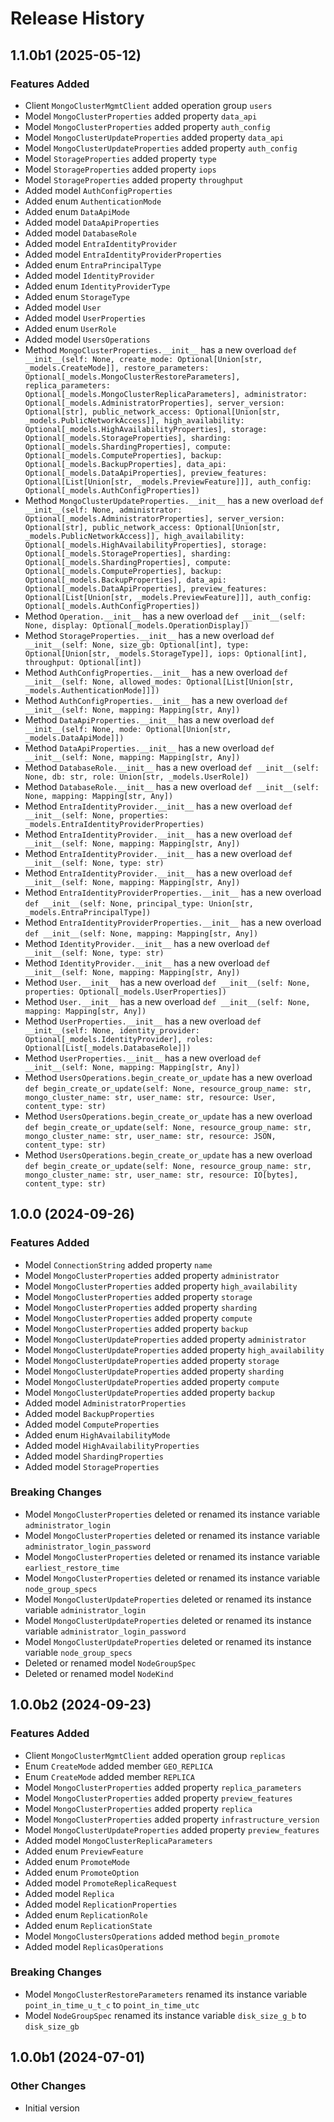 # Release History

## 1.1.0b1 (2025-05-12)

### Features Added

  - Client `MongoClusterMgmtClient` added operation group `users`
  - Model `MongoClusterProperties` added property `data_api`
  - Model `MongoClusterProperties` added property `auth_config`
  - Model `MongoClusterUpdateProperties` added property `data_api`
  - Model `MongoClusterUpdateProperties` added property `auth_config`
  - Model `StorageProperties` added property `type`
  - Model `StorageProperties` added property `iops`
  - Model `StorageProperties` added property `throughput`
  - Added model `AuthConfigProperties`
  - Added enum `AuthenticationMode`
  - Added enum `DataApiMode`
  - Added model `DataApiProperties`
  - Added model `DatabaseRole`
  - Added model `EntraIdentityProvider`
  - Added model `EntraIdentityProviderProperties`
  - Added enum `EntraPrincipalType`
  - Added model `IdentityProvider`
  - Added enum `IdentityProviderType`
  - Added enum `StorageType`
  - Added model `User`
  - Added model `UserProperties`
  - Added enum `UserRole`
  - Added model `UsersOperations`
  - Method `MongoClusterProperties.__init__` has a new overload `def __init__(self: None, create_mode: Optional[Union[str, _models.CreateMode]], restore_parameters: Optional[_models.MongoClusterRestoreParameters], replica_parameters: Optional[_models.MongoClusterReplicaParameters], administrator: Optional[_models.AdministratorProperties], server_version: Optional[str], public_network_access: Optional[Union[str, _models.PublicNetworkAccess]], high_availability: Optional[_models.HighAvailabilityProperties], storage: Optional[_models.StorageProperties], sharding: Optional[_models.ShardingProperties], compute: Optional[_models.ComputeProperties], backup: Optional[_models.BackupProperties], data_api: Optional[_models.DataApiProperties], preview_features: Optional[List[Union[str, _models.PreviewFeature]]], auth_config: Optional[_models.AuthConfigProperties])`
  - Method `MongoClusterUpdateProperties.__init__` has a new overload `def __init__(self: None, administrator: Optional[_models.AdministratorProperties], server_version: Optional[str], public_network_access: Optional[Union[str, _models.PublicNetworkAccess]], high_availability: Optional[_models.HighAvailabilityProperties], storage: Optional[_models.StorageProperties], sharding: Optional[_models.ShardingProperties], compute: Optional[_models.ComputeProperties], backup: Optional[_models.BackupProperties], data_api: Optional[_models.DataApiProperties], preview_features: Optional[List[Union[str, _models.PreviewFeature]]], auth_config: Optional[_models.AuthConfigProperties])`
  - Method `Operation.__init__` has a new overload `def __init__(self: None, display: Optional[_models.OperationDisplay])`
  - Method `StorageProperties.__init__` has a new overload `def __init__(self: None, size_gb: Optional[int], type: Optional[Union[str, _models.StorageType]], iops: Optional[int], throughput: Optional[int])`
  - Method `AuthConfigProperties.__init__` has a new overload `def __init__(self: None, allowed_modes: Optional[List[Union[str, _models.AuthenticationMode]]])`
  - Method `AuthConfigProperties.__init__` has a new overload `def __init__(self: None, mapping: Mapping[str, Any])`
  - Method `DataApiProperties.__init__` has a new overload `def __init__(self: None, mode: Optional[Union[str, _models.DataApiMode]])`
  - Method `DataApiProperties.__init__` has a new overload `def __init__(self: None, mapping: Mapping[str, Any])`
  - Method `DatabaseRole.__init__` has a new overload `def __init__(self: None, db: str, role: Union[str, _models.UserRole])`
  - Method `DatabaseRole.__init__` has a new overload `def __init__(self: None, mapping: Mapping[str, Any])`
  - Method `EntraIdentityProvider.__init__` has a new overload `def __init__(self: None, properties: _models.EntraIdentityProviderProperties)`
  - Method `EntraIdentityProvider.__init__` has a new overload `def __init__(self: None, mapping: Mapping[str, Any])`
  - Method `EntraIdentityProvider.__init__` has a new overload `def __init__(self: None, type: str)`
  - Method `EntraIdentityProvider.__init__` has a new overload `def __init__(self: None, mapping: Mapping[str, Any])`
  - Method `EntraIdentityProviderProperties.__init__` has a new overload `def __init__(self: None, principal_type: Union[str, _models.EntraPrincipalType])`
  - Method `EntraIdentityProviderProperties.__init__` has a new overload `def __init__(self: None, mapping: Mapping[str, Any])`
  - Method `IdentityProvider.__init__` has a new overload `def __init__(self: None, type: str)`
  - Method `IdentityProvider.__init__` has a new overload `def __init__(self: None, mapping: Mapping[str, Any])`
  - Method `User.__init__` has a new overload `def __init__(self: None, properties: Optional[_models.UserProperties])`
  - Method `User.__init__` has a new overload `def __init__(self: None, mapping: Mapping[str, Any])`
  - Method `UserProperties.__init__` has a new overload `def __init__(self: None, identity_provider: Optional[_models.IdentityProvider], roles: Optional[List[_models.DatabaseRole]])`
  - Method `UserProperties.__init__` has a new overload `def __init__(self: None, mapping: Mapping[str, Any])`
  - Method `UsersOperations.begin_create_or_update` has a new overload `def begin_create_or_update(self: None, resource_group_name: str, mongo_cluster_name: str, user_name: str, resource: User, content_type: str)`
  - Method `UsersOperations.begin_create_or_update` has a new overload `def begin_create_or_update(self: None, resource_group_name: str, mongo_cluster_name: str, user_name: str, resource: JSON, content_type: str)`
  - Method `UsersOperations.begin_create_or_update` has a new overload `def begin_create_or_update(self: None, resource_group_name: str, mongo_cluster_name: str, user_name: str, resource: IO[bytes], content_type: str)`

## 1.0.0 (2024-09-26)

### Features Added

  - Model `ConnectionString` added property `name`
  - Model `MongoClusterProperties` added property `administrator`
  - Model `MongoClusterProperties` added property `high_availability`
  - Model `MongoClusterProperties` added property `storage`
  - Model `MongoClusterProperties` added property `sharding`
  - Model `MongoClusterProperties` added property `compute`
  - Model `MongoClusterProperties` added property `backup`
  - Model `MongoClusterUpdateProperties` added property `administrator`
  - Model `MongoClusterUpdateProperties` added property `high_availability`
  - Model `MongoClusterUpdateProperties` added property `storage`
  - Model `MongoClusterUpdateProperties` added property `sharding`
  - Model `MongoClusterUpdateProperties` added property `compute`
  - Model `MongoClusterUpdateProperties` added property `backup`
  - Added model `AdministratorProperties`
  - Added model `BackupProperties`
  - Added model `ComputeProperties`
  - Added enum `HighAvailabilityMode`
  - Added model `HighAvailabilityProperties`
  - Added model `ShardingProperties`
  - Added model `StorageProperties`

### Breaking Changes

  - Model `MongoClusterProperties` deleted or renamed its instance variable `administrator_login`
  - Model `MongoClusterProperties` deleted or renamed its instance variable `administrator_login_password`
  - Model `MongoClusterProperties` deleted or renamed its instance variable `earliest_restore_time`
  - Model `MongoClusterProperties` deleted or renamed its instance variable `node_group_specs`
  - Model `MongoClusterUpdateProperties` deleted or renamed its instance variable `administrator_login`
  - Model `MongoClusterUpdateProperties` deleted or renamed its instance variable `administrator_login_password`
  - Model `MongoClusterUpdateProperties` deleted or renamed its instance variable `node_group_specs`
  - Deleted or renamed model `NodeGroupSpec`
  - Deleted or renamed model `NodeKind`

## 1.0.0b2 (2024-09-23)

### Features Added

  - Client `MongoClusterMgmtClient` added operation group `replicas`
  - Enum `CreateMode` added member `GEO_REPLICA`
  - Enum `CreateMode` added member `REPLICA`
  - Model `MongoClusterProperties` added property `replica_parameters`
  - Model `MongoClusterProperties` added property `preview_features`
  - Model `MongoClusterProperties` added property `replica`
  - Model `MongoClusterProperties` added property `infrastructure_version`
  - Model `MongoClusterUpdateProperties` added property `preview_features`
  - Added model `MongoClusterReplicaParameters`
  - Added enum `PreviewFeature`
  - Added enum `PromoteMode`
  - Added enum `PromoteOption`
  - Added model `PromoteReplicaRequest`
  - Added model `Replica`
  - Added model `ReplicationProperties`
  - Added enum `ReplicationRole`
  - Added enum `ReplicationState`
  - Model `MongoClustersOperations` added method `begin_promote`
  - Added model `ReplicasOperations`

### Breaking Changes

  - Model `MongoClusterRestoreParameters` renamed its instance variable `point_in_time_u_t_c` to `point_in_time_utc`
  - Model `NodeGroupSpec` renamed its instance variable `disk_size_g_b` to `disk_size_gb`

## 1.0.0b1 (2024-07-01)

### Other Changes

  - Initial version
